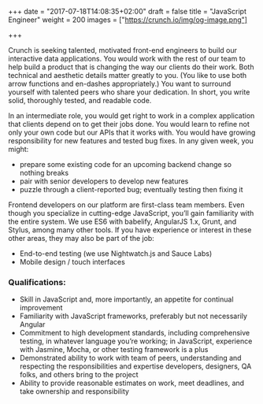 +++
date = "2017-07-18T14:08:35+02:00"
draft = false
title = "JavaScript Engineer"
weight = 200
images = ["https://crunch.io/img/og-image.png"]

+++

Crunch is seeking talented, motivated front-end engineers to build our interactive data applications. You would work with the rest of our team to help build a product that is changing the way our clients do their work. Both technical and aesthetic details matter greatly to you. (You like to use both arrow functions and en-dashes appropriately.) You want to surround yourself with talented peers who share your dedication. In short, you write solid, thoroughly tested, and readable code.

In an intermediate role, you would get right to work in a complex application that clients depend on to get their jobs done. You would learn to refine not only your own code but our APIs that it works with. You would have growing responsibility for new features and tested bug fixes. In any given week, you might:

* prepare some existing code for an upcoming backend change so nothing breaks
* pair with senior developers to develop new features
* puzzle through a client-reported bug; eventually testing then fixing it

Frontend developers on our platform are first-class team members. Even though you specialize in cutting-edge JavaScript, you’ll gain familiarity with the entire system. We use ES6 with babelify, AngularJS 1.x, Grunt, and Stylus, among many other tools. If you have experience or interest in these other areas, they may also be part of the job:

* End-to-end testing (we use Nightwatch.js and Sauce Labs)
* Mobile design / touch interfaces

### Qualifications:

* Skill in JavaScript and, more importantly, an appetite for continual improvement
* Familiarity with JavaScript frameworks, preferably but not necessarily Angular
* Commitment to high development standards, including comprehensive testing, in whatever language you’re working; in JavaScript, experience with Jasmine, Mocha, or other testing framework is a plus
* Demonstrated ability to work with team of peers, understanding and respecting the responsibilities and expertise developers, designers, QA folks, and others bring to the project
* Ability to provide reasonable estimates on work, meet deadlines, and take ownership and responsibility
